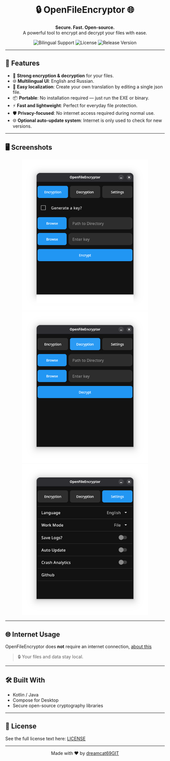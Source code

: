 <h1 align="center">🔒 OpenFileEncryptor 🌐</h1>

<p align="center">
  <strong>Secure. Fast. Open-source.</strong><br>
  A powerful tool to encrypt and decrypt your files with ease.
</p>

<p align="center">
  <img src="https://img.shields.io/badge/Language-English%20%2F%20%D0%A0%D1%83%D1%81%D1%81%D0%BA%D0%B8%D0%B9-blue?style=flat-square" alt="Bilingual Support">
  <img src="https://img.shields.io/github/license/dreamcat69GIT/OpenFileEncryptor-Kotlin?style=flat-square" alt="License">
  <img src="https://img.shields.io/github/v/release/dreamcat69GIT/OpenFileEncryptor-Kotlin?style=flat-square" alt="Release Version">
</p>

---

## 🚀 Features

* 🔐 **Strong encryption & decryption** for your files.
* 🌐 **Multilingual UI**: English and Russian.
* 📝 **Easy localization**: Create your own translation by editing a single json file.
* 📦 **Portable**: No installation required — just run the EXE or binary.
* ⚡ **Fast and lightweight**: Perfect for everyday file protection.
* 🛡️ **Privacy-focused**: No internet access required during normal use.
* 🌐 **Optional auto-update system**: Internet is only used to check for new versions.

---

## 🖥️ Screenshots

<p align="center">
  <img src="https://github.com/dreamcat69GIT/OpenFileEncryptor-Kotlin/blob/main/screenshot1.png" width="400" alt="Encryption UI">
  <img src="https://github.com/dreamcat69GIT/OpenFileEncryptor-Kotlin/blob/main/screenshot2.png" width="400" alt="Drecryption UI">
  <img src="https://github.com/dreamcat69GIT/OpenFileEncryptor-Kotlin/blob/main/screenshot3.png" width="400" alt="Settings UI">
  
</p>

---

## 🌐 Internet Usage

OpenFileEncryptor does **not** require an internet connection, [about this](https://github.com/dreamcat69GIT/OpenFileEncryptor-Kotlin/blob/main/internetusage.md)

> 🔒 Your files and data stay local.

---

## 🛠️ Built With

* Kotlin / Java
* Compose for Desktop
* Secure open-source cryptography libraries

---

## 📄 License

See the full license text here: [LICENSE](https://github.com/dreamcat69GIT/OpenFileEncryptor-Kotlin/blob/main/LICENSE)

---

<p align="center">
  Made with ❤️ by <a href="https://github.com/dreamcat69GIT">dreamcat69GIT</a>
</p>
